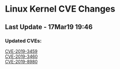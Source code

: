 
# **Linux Kernel CVE Changes**

## Last Update - 17Mar19 19:46

### **Updated CVEs:**

[CVE-2019-3459](cves/CVE-2019-3459)  
[CVE-2019-3460](cves/CVE-2019-3460)  
[CVE-2019-8980](cves/CVE-2019-8980)  
